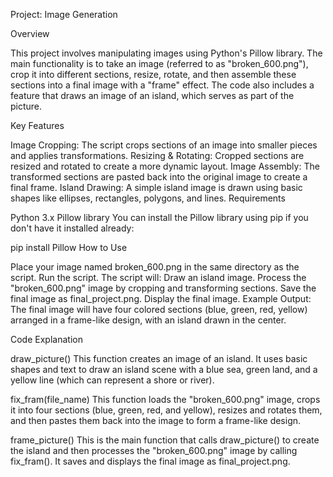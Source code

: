 Project: Image Generation

Overview

This project involves manipulating images using Python's Pillow library. The main functionality is to take an image (referred to as "broken_600.png"), crop it into different sections, resize, rotate, and then assemble these sections into a final image with a "frame" effect. The code also includes a feature that draws an image of an island, which serves as part of the picture.

Key Features

Image Cropping: The script crops sections of an image into smaller pieces and applies transformations.
Resizing & Rotating: Cropped sections are resized and rotated to create a more dynamic layout.
Image Assembly: The transformed sections are pasted back into the original image to create a final frame.
Island Drawing: A simple island image is drawn using basic shapes like ellipses, rectangles, polygons, and lines.
Requirements

Python 3.x
Pillow library
You can install the Pillow library using pip if you don't have it installed already:

pip install Pillow
How to Use

Place your image named broken_600.png in the same directory as the script.
Run the script. The script will:
Draw an island image.
Process the "broken_600.png" image by cropping and transforming sections.
Save the final image as final_project.png.
Display the final image.
Example Output:
The final image will have four colored sections (blue, green, red, yellow) arranged in a frame-like design, with an island drawn in the center.

Code Explanation

draw_picture()
This function creates an image of an island. It uses basic shapes and text to draw an island scene with a blue sea, green land, and a yellow line (which can represent a shore or river).

fix_fram(file_name)
This function loads the "broken_600.png" image, crops it into four sections (blue, green, red, and yellow), resizes and rotates them, and then pastes them back into the image to form a frame-like design.

frame_picture()
This is the main function that calls draw_picture() to create the island and then processes the "broken_600.png" image by calling fix_fram(). It saves and displays the final image as final_project.png.
